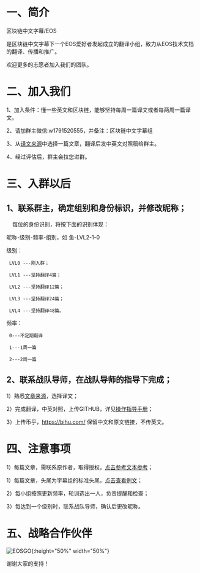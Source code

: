# 一、简介

区块链中文字幕/EOS 

是区块链中文字幕下一个EOS爱好者发起成立的翻译小组，致力从EOS技术文档的翻译、传播和推广。

欢迎更多的志愿者加入我们的团队。

# 二、加入我们

1、加入条件：懂一些英文和区块链，能够坚持每周一篇译文或者每两周一篇译文。

2、请加群主微信:w1791520555，并备注：区块链中文字幕组

3、从[译文来源](https://github.com/BlockchainTranslator/EOS/blob/master/8%E3%80%81%E8%AF%91%E6%96%87%E6%9D%A5%E6%BA%90.md)中选择一篇文章，翻译后发中英文对照稿给群主。

4、经过评估后，群主会拉您进群。

# 三、入群以后

## 1、联系群主，确定组别和身份标识，并修改昵称；
    
每位的身份识别，将按下面的识别体现：

昵称-级别-频率-组别，如 鱼-LVL2-1-0

级别：

     LVL0 ---刚入群；

     LVL1 ---坚持翻译4篇；

     LVL2 ---坚持翻译12篇；

     LVL3 ---坚持翻译24篇；

     LVL4 ---坚持翻译48篇。

频率：

     0---不定期翻译

     1---1周一篇

     2---2周一篇

## 2、联系战队导师，在战队导师的指导下完成；

1）熟悉[文章来源](https://github.com/BlockchainTranslator/EOS/blob/master/8%E3%80%81%E8%AF%91%E6%96%87%E6%9D%A5%E6%BA%90.md)，选择译文；

2）完成翻译，中英对照，上传GITHUB，详见[操作指导手册](https://github.com/BlockchainTranslator/EOS/blob/master/7%E3%80%81%E5%8C%BA%E5%9D%97%E9%93%BE%E4%B8%AD%E6%96%87%E7%BF%BB%E8%AF%91%E7%BB%84github%E6%93%8D%E4%BD%9C%E6%8C%87%E5%8D%97%5B%E9%9D%9E%E6%8A%80%E6%9C%AF%E4%BA%BA%E5%91%98%5D.md)；

3）上传币乎，https://bihu.com/ 保留中文和原文链接，不传英文。

# 四、注意事项

1）每篇文章，需联系原作者，取得授权，[点击参考文本参考](https://github.com/BlockchainTranslator/EOS/blob/master/8%E3%80%81%E8%AF%91%E6%96%87%E6%9D%A5%E6%BA%90.md)；

1）每篇文章，头尾为字幕组的标准头尾，[点击查看例文](https://bihu.com/article/238811)；

2）每小组按照更新频率，轮训选出一人，负责提醒和检查；

3）每达到一个级别时，联系战队导师，确认后更改昵称。

# 五、战略合作伙伴

![EOSGO](https://us.v-cdn.net/6030588/uploads/editor/bd/yq64w1sxka57.jpg){:height="50%" width="50%"}


   
谢谢大家的支持！
